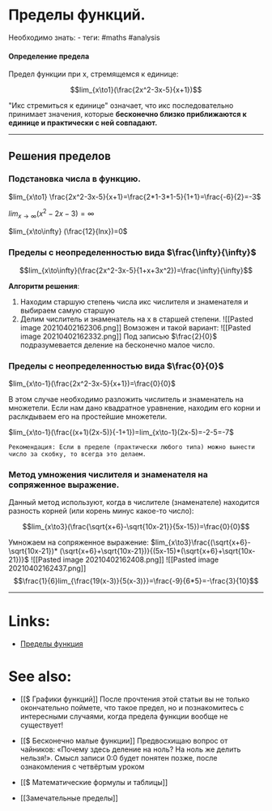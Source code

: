 # Пределы функций.
Необходимо знать: -
теги: #maths #analysis 


#### Определение предела
Предел функции при x, стремящемся к единице:

$$lim_{x\to1}(\frac{2x^2-3x-5}{x+1})$$

"Икс стремиться к единице" означает, что икс последовательно принимает значения, которые **бесконечно близко приближаются к единице и практически с ней совпадают.**

---
## Решения пределов
### Подстановка числа в функцию.

$lim_{x\to1} \frac{2x^2-3x-5}{x+1}=\frac{2*1-3*1-5}{1+1}=\frac{-6}{2}=-3$

$lim_{x\to\infty} ({x^2-2x-3})=\infty$

$lim_{x\to\infty} (\frac{12}{lnx})=0$

### Пределы с неопределенностью вида $\frac{\infty}{\infty}$

$$lim_{x\to\infty}(\frac{2x^2-3x-5}{1+x+3x^2})=\frac{\infty}{\infty}$$

**Алгоритм решения**:
1. Находим старшую степень числа икс числителя и знаменателя и выбираем самую старшую
2.  Делим числитель и знаменатель на x в старшей степени.
![[Pasted image 20210402162306.png]]
Вомзожен и такой вариант:
![[Pasted image 20210402162332.png]]
Под записью $\frac{2}{0}$ подразумевается деление на бесконечно малое число.

### Пределы с неопределенностью вида $\frac{0}{0}$

$lim_{x\to-1}(\frac{2x^2-3x-5}{x+1})=\frac{0}{0}$

В этом случае необходимо разложить числитель и знаменатель на множетели. Если нам дано квадратное уравнение, находим его корни и раслкдываем его на простейшие множетели.

$lim_{x\to-1}(\frac{(x+1)(2x-5)}{-1+1})=lim_{x\to-1}(2x-5)=-2-5=-7$

`Рекомендация: Если в пределе (практически любого типа) можно вынести число за скобку, то всегда это делаем.`

### Метод умножения числителя и знаменателя на сопряженное выражение.
Данный метод используют, когда в числителе (знаменателе) находится разность корней (или корень минус какое-то число):

$$lim_{x\to3}(\frac{\sqrt{x+6}-\sqrt{10x-21}}{5x-15})=\frac{0}{0}$$

Умножаем на сопряженное выражение:
$lim_{x\to3}\frac{(\sqrt{x+6}-\sqrt{10x-21})* (\sqrt{x+6}+\sqrt{10x-21})}{(5x-15)*(\sqrt{x+6}+\sqrt{10x-21})}$
![[Pasted image 20210402162408.png]]
![[Pasted image 20210402162437.png]]
$$\frac{1}{6}lim_{\frac{19(x-3)}{5(x-3)}}=\frac{-9}{6*5}=-\frac{3}{10}$$

---

# Links:
-  [Пределы функция](http://mathprofi.ru/predely_primery_reshenii.html)

# See also:
-  [[$ Графики функций]] 
После прочтения этой статьи вы не только окончательно поймете, что такое предел, но и познакомитесь с интересными случаями, когда предела функции вообще не существует!

-  [[$ Бесконечно малые функции]]
Предвосхищаю вопрос от чайников: «Почему здесь деление на ноль? На ноль же делить нельзя!». Смысл записи 0:0 будет понятен позже, после ознакомления с четвёртым уроком

- [[$ Математические формулы и таблицы]]

- [[Замечательные пределы]]